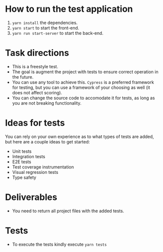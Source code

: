 # How to run the test application

1. `yarn install` the dependencies.
2. `yarn start` to start the front-end.
3. `yarn run start-server` to start the back-end.

# Task directions

- This is a freestyle test.
- The goal is augment the project with tests to ensure correct operation in the future.
- You can use any tool to achieve this. `Cypress` is a preferred framework for testing, but you can use a framework of your choosing as well (it does not affect scoring).
- You can change the source code to accomodate it for tests, as long as you are not breaking functionality.

# Ideas for tests

You can rely on your own experience as to what types of tests are added, but here are a couple ideas to get started:

- Unit tests
- Integration tests
- E2E tests
- Test coverage instrumentation
- Visual regression tests
- Type safety

# Deliverables

- You need to return all project files with the added tests.

# Tests

- To execute the tests kindly execute
  `yarn tests`
